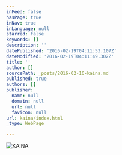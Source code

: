 ```yaml
---
inFeed: false
hasPage: true
inNav: true
inLanguage: null
starred: false
keywords: []
description: ''
datePublished: '2016-02-19T04:11:53.107Z'
dateModified: '2016-02-19T04:11:49.302Z'
title: ''
author: []
sourcePath: _posts/2016-02-16-kaina.md
published: true
authors: []
publisher:
  name: null
  domain: null
  url: null
  favicon: null
url: kaina/index.html
_type: WebPage

---
```

![KAINA](https://s3-us-west-2.amazonaws.com/the-grid-img/p/6eff08de6ed2428ff7351454860e7d59111768c9.jpg)